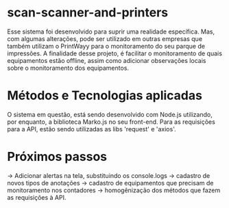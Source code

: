 # scan-scanner-and-printers

Esse sistema foi desenvolvido para suprir uma realidade específica. Mas, com algumas alterações, pode ser utilizado
em outras empresas que também utilizam o PrintWayy para o monitoramento do seu parque de impressões.
A finalidade desse projeto, é facilitar o monitoramento de quais equipamentos estão offline, assim como adicionar
observações locais sobre o monitoramento dos equipamentos.

# Métodos e Tecnologias aplicadas
O sistema em questão, está sendo desenvolvido com Node.js utilizando, por enquanto, a biblioteca Marko.js no seu front-end.
Para as requisições para a API, estão sendo utilizadas as libs 'request' e 'axios'.


#  Próximos passos
-> Adicionar alertas na tela, substituindo os console.logs
-> cadastro de novos tipos de anotações
-> cadastro de equipamentos que precisam de monitoramento nos contadores
-> homogênização dos métodos que fazem as requisições à API.